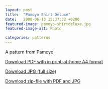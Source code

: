 ```yaml
---
layout: post
title:  "Pamoyo Shirt Deluxe"
date:   2008-06-13 15:37:32 +0200
featured-image: pamoyo-shirtdeluxe.jpg
featured-image-alt: Photo

categories: patterns
---
```


A pattern from Pamoyo

[Download PDF with in print-at-home A4 format](/patterns/pamoyo-shirtdeluxe/pamoyo_shirtdeluxe.pdf)

[Download JPG (full size)](/patterns/pamoyo-shirtdeluxe/pamoyo_shirtdeluxe_fullsize.jpg)

[Download zip-file with PDF and JPG](/patterns/pamoyo-shirtdeluxe/pamoyo_shirtdeluxe.zip)